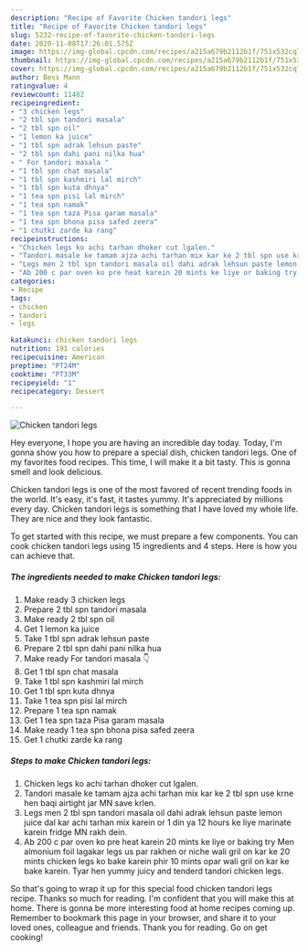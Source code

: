 ```yaml
---
description: "Recipe of Favorite Chicken tandori legs"
title: "Recipe of Favorite Chicken tandori legs"
slug: 5232-recipe-of-favorite-chicken-tandori-legs
date: 2020-11-08T17:26:01.575Z
image: https://img-global.cpcdn.com/recipes/a215a679b2112b1f/751x532cq70/chicken-tandori-legs-recipe-main-photo.jpg
thumbnail: https://img-global.cpcdn.com/recipes/a215a679b2112b1f/751x532cq70/chicken-tandori-legs-recipe-main-photo.jpg
cover: https://img-global.cpcdn.com/recipes/a215a679b2112b1f/751x532cq70/chicken-tandori-legs-recipe-main-photo.jpg
author: Bess Mann
ratingvalue: 4
reviewcount: 11482
recipeingredient:
- "3 chicken legs"
- "2 tbl spn tandori masala"
- "2 tbl spn oil"
- "1 lemon ka juice"
- "1 tbl spn adrak lehsun paste"
- "2 tbl spn dahi pani nilka hua"
- " For tandori masala "
- "1 tbl spn chat masala"
- "1 tbl spn kashmiri lal mirch"
- "1 tbl spn kuta dhnya"
- "1 tea spn pisi lal mirch"
- "1 tea spn namak"
- "1 tea spn taza Pisa garam masala"
- "1 tea spn bhona pisa safed zeera"
- "1 chutki zarde ka rang"
recipeinstructions:
- "Chicken legs ko achi tarhan dhoker cut lgalen."
- "Tandori masale ke tamam ajza achi tarhan mix kar ke 2 tbl spn use krne hen baqi airtight jar MN save krlen."
- "Legs men 2 tbl spn tandori masala oil dahi adrak lehsun paste lemon juice dal kar achi tarhan mix karein or 1 din ya 12 hours ke liye marinate karein fridge MN rakh dein."
- "Ab 200 c par oven ko pre heat karein 20 mints ke liye or baking try Men almonium foil lagakar legs us par rakhen or niche wali gril on kar ke 20 mints chicken legs ko bake karein phir 10 mints opar wali gril on kar ke bake karein. Tyar hen yummy juicy and tenderd tandori chicken legs."
categories:
- Recipe
tags:
- chicken
- tandori
- legs

katakunci: chicken tandori legs 
nutrition: 191 calories
recipecuisine: American
preptime: "PT24M"
cooktime: "PT33M"
recipeyield: "1"
recipecategory: Dessert

---
```



![Chicken tandori legs](https://img-global.cpcdn.com/recipes/a215a679b2112b1f/751x532cq70/chicken-tandori-legs-recipe-main-photo.jpg)

Hey everyone, I hope you are having an incredible day today. Today, I'm gonna show you how to prepare a special dish, chicken tandori legs. One of my favorites food recipes. This time, I will make it a bit tasty. This is gonna smell and look delicious.



Chicken tandori legs is one of the most favored of recent trending foods in the world. It's easy, it's fast, it tastes yummy. It's appreciated by millions every day. Chicken tandori legs is something that I have loved my whole life. They are nice and they look fantastic.


To get started with this recipe, we must prepare a few components. You can cook chicken tandori legs using 15 ingredients and 4 steps. Here is how you can achieve that.

<!--inarticleads1-->

##### The ingredients needed to make Chicken tandori legs:

1. Make ready 3 chicken legs
1. Prepare 2 tbl spn tandori masala
1. Make ready 2 tbl spn oil
1. Get 1 lemon ka juice
1. Take 1 tbl spn adrak lehsun paste
1. Prepare 2 tbl spn dahi pani nilka hua
1. Make ready  For tandori masala 👇
1. Get 1 tbl spn chat masala
1. Take 1 tbl spn kashmiri lal mirch
1. Get 1 tbl spn kuta dhnya
1. Take 1 tea spn pisi lal mirch
1. Prepare 1 tea spn namak
1. Get 1 tea spn taza Pisa garam masala
1. Make ready 1 tea spn bhona pisa safed zeera
1. Get 1 chutki zarde ka rang




<!--inarticleads2-->

##### Steps to make Chicken tandori legs:

1. Chicken legs ko achi tarhan dhoker cut lgalen.
1. Tandori masale ke tamam ajza achi tarhan mix kar ke 2 tbl spn use krne hen baqi airtight jar MN save krlen.
1. Legs men 2 tbl spn tandori masala oil dahi adrak lehsun paste lemon juice dal kar achi tarhan mix karein or 1 din ya 12 hours ke liye marinate karein fridge MN rakh dein.
1. Ab 200 c par oven ko pre heat karein 20 mints ke liye or baking try Men almonium foil lagakar legs us par rakhen or niche wali gril on kar ke 20 mints chicken legs ko bake karein phir 10 mints opar wali gril on kar ke bake karein. Tyar hen yummy juicy and tenderd tandori chicken legs.




So that's going to wrap it up for this special food chicken tandori legs recipe. Thanks so much for reading. I'm confident that you will make this at home. There is gonna be more interesting food at home recipes coming up. Remember to bookmark this page in your browser, and share it to your loved ones, colleague and friends. Thank you for reading. Go on get cooking!
